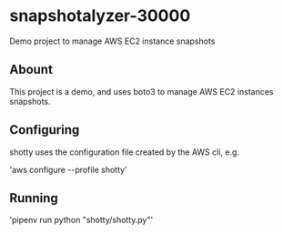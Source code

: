 # snapshotalyzer-30000

Demo project to manage AWS EC2 instance snapshots

## Abount

This project is a demo, and uses boto3 to manage AWS EC2 instances snapshots.

## Configuring

shotty uses the configuration file created by the AWS cli, e.g.

'aws configure --profile shotty'

## Running

'pipenv run python "shotty/shotty.py"'



